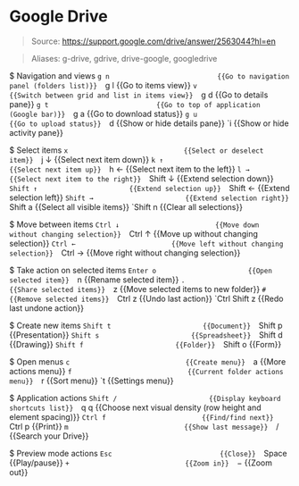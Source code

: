 # Google Drive

> Source: https://support.google.com/drive/answer/2563044?hl=en

> Aliases: g-drive, gdrive, drive-google, googledrive

$ Navigation and views
    `g n                           {{Go to navigation panel (folders list)}} 
    `g l                           {{Go to items view}} 
    `v                             {{Switch between grid and list in items view}} 
    `g d                           {{Go to details pane}} 
    `g t                           {{Go to top of application (Google bar)}} 
    `g a                           {{Go to download status}} 
    `g u                           {{Go to upload status}} 
    `d                             {{Show or hide details pane}} 
    `i                             {{Show or hide activity pane}} 

$ Select items
    `x                             {{Select or deselect item}} 
    `j ↓                           {{Select next item down}} 
    `k ↑                           {{Select next item up}} 
    `h ←                           {{Select next item to the left}} 
    `l →                           {{Select next item to the right}} 
    `Shift ↓                       {{Extend selection down}} 
    `Shift ↑                       {{Extend selection up}} 
    `Shift ←                       {{Extend selection left}} 
    `Shift →                       {{Extend selection right}} 
    `Shift a                       {{Select all visible items}} 
    `Shift n                       {{Clear all selections}} 

$ Move between items
    `Ctrl ↓                        {{Move down without changing selection}} 
    `Ctrl ↑                        {{Move up without changing selection}} 
    `Ctrl ←                        {{Move left without changing selection}} 
    `Ctrl →                        {{Move right without changing selection}} 

$ Take action on selected items
    `Enter o                       {{Open selected item}} 
    `n                             {{Rename selected item}} 
    `.                             {{Share selected items}} 
    `z                             {{Move selected items to new folder}} 
    `#                             {{Remove selected items}} 
    `Ctrl z                        {{Undo last action}} 
    `Ctrl Shift z                  {{Redo last undone action}} 

$ Create new items
    `Shift t                       {{Document}} 
    `Shift p                       {{Presentation}} 
    `Shift s                       {{Spreadsheet}} 
    `Shift d                       {{Drawing}} 
    `Shift f                       {{Folder}} 
    `Shift o                       {{Form}} 

$ Open menus
    `c                             {{Create menu}} 
    `a                             {{More actions menu}} 
    `f                             {{Current folder actions menu}} 
    `r                             {{Sort menu}} 
    `t                             {{Settings menu}} 

$ Application actions
    `Shift /                       {{Display keyboard shortcuts list}} 
    `q q                           {{Choose next visual density (row height and element spacing)}} 
    `Ctrl f                        {{Find/find next}} 
    `Ctrl p                        {{Print}} 
    `m                             {{Show last message}} 
    `/                             {{Search your Drive}} 

$ Preview mode actions
    `Esc                           {{Close}} 
    `Space                         {{Play/pause}} 
    `+                             {{Zoom in}} 
    `−                             {{Zoom out}} 

